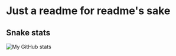 # Just a readme for readme's sake

## Snake stats



![My GitHub stats](https://github-readme-stats.vercel.app/api?username=mlm-games&show_icons=true&theme=radical)
